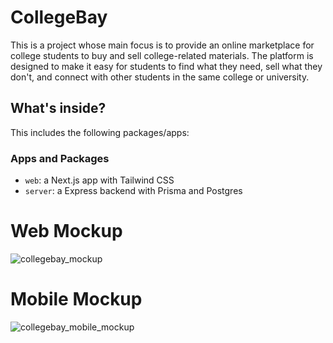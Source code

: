 # CollegeBay

This is a project whose main focus is to provide an online marketplace for college students to buy and sell college-related materials. The platform is designed to make it easy for students to find what they need, sell what they don't, and connect with other students in the same college or university.

<!-- ## To run this project locally

Firstly, clone the repo and then

Run the command to install all the dependencies:

```sh
pnpm install
```

Run the command in the root of the folder to start the dev server:

```sh
yarn dev
``` -->

## What's inside?

This includes the following packages/apps:

### Apps and Packages

- `web`: a Next.js app with Tailwind CSS
- `server`: a Express backend with Prisma and Postgres

# Web Mockup

![collegebay_mockup](https://github.com/user-attachments/assets/0ed84545-c1c0-490d-a4f9-e0e0cf6ce646)

# Mobile Mockup

![collegebay_mobile_mockup](https://github.com/user-attachments/assets/3394f2bd-3dee-4e87-a01c-f552865f4b8f)
